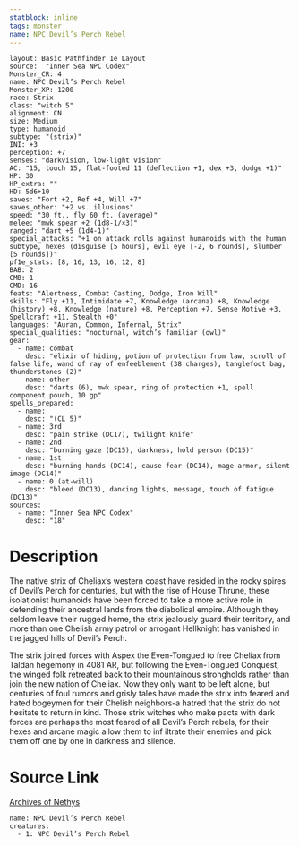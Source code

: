 ```yaml
---
statblock: inline
tags: monster
name: NPC Devil’s Perch Rebel
---
```

```statblock
layout: Basic Pathfinder 1e Layout
source:  "Inner Sea NPC Codex"
Monster_CR: 4
name: NPC Devil’s Perch Rebel
Monster_XP: 1200
race: Strix
class: "witch 5"
alignment: CN
size: Medium
type: humanoid
subtype: "(strix)"
INI: +3
perception: +7
senses: "darkvision, low-light vision"
AC: "15, touch 15, flat-footed 11 (deflection +1, dex +3, dodge +1)"
HP: 30
HP_extra: ""
HD: 5d6+10
saves: "Fort +2, Ref +4, Will +7"
saves_other: "+2 vs. illusions"
speed: "30 ft., fly 60 ft. (average)"
melee: "mwk spear +2 (1d8-1/×3)"
ranged: "dart +5 (1d4-1)"
special_attacks: "+1 on attack rolls against humanoids with the human subtype, hexes (disguise [5 hours], evil eye [-2, 6 rounds], slumber [5 rounds])"
pf1e_stats: [8, 16, 13, 16, 12, 8]
BAB: 2
CMB: 1
CMD: 16
feats: "Alertness, Combat Casting, Dodge, Iron Will"
skills: "Fly +11, Intimidate +7, Knowledge (arcana) +8, Knowledge (history) +8, Knowledge (nature) +8, Perception +7, Sense Motive +3, Spellcraft +11, Stealth +0"
languages: "Auran, Common, Infernal, Strix"
special_qualities: "nocturnal, witch’s familiar (owl)"
gear:
  - name: combat
    desc: "elixir of hiding, potion of protection from law, scroll of false life, wand of ray of enfeeblement (38 charges), tanglefoot bag, thunderstones (2)"
  - name: other
    desc: "darts (6), mwk spear, ring of protection +1, spell component pouch, 10 gp"
spells_prepared:
  - name:
    desc: "(CL 5)"
  - name: 3rd
    desc: "pain strike (DC17), twilight knife"
  - name: 2nd
    desc: "burning gaze (DC15), darkness, hold person (DC15)"
  - name: 1st
    desc: "burning hands (DC14), cause fear (DC14), mage armor, silent image (DC14)"
  - name: 0 (at-will)
    desc: "bleed (DC13), dancing lights, message, touch of fatigue (DC13)"
sources:
  - name: "Inner Sea NPC Codex"
    desc: "18"
```
# Description
The native strix of Cheliax’s western coast have resided in the rocky spires of Devil’s Perch for centuries, but with the rise of House Thrune, these isolationist humanoids have been forced to take a more active role in defending their ancestral lands from the diabolical empire. Although they seldom leave their rugged home, the strix jealously guard their territory, and more than one Chelish army patrol or arrogant Hellknight has vanished in the jagged hills of Devil’s Perch.

The strix joined forces with Aspex the Even-Tongued to free Cheliax from Taldan hegemony in 4081 AR, but following the Even-Tongued Conquest, the winged folk retreated back to their mountainous strongholds rather than join the new nation of Cheliax. Now they only want to be left alone, but centuries of foul rumors and grisly tales have made the strix into feared and hated bogeymen for their Chelish neighbors-a hatred that the strix do not hesitate to return in kind. Those strix witches who make pacts with dark forces are perhaps the most feared of all Devil’s Perch rebels, for their hexes and arcane magic allow them to inf iltrate their enemies and pick them off one by one in darkness and silence.
# Source Link
[Archives of Nethys](https://aonprd.com/NPCDisplay.aspx?ItemName=Devil%E2%80%99s%20Perch%20Rebel)
```encounter-table
name: NPC Devil’s Perch Rebel
creatures:
  - 1: NPC Devil’s Perch Rebel
```
